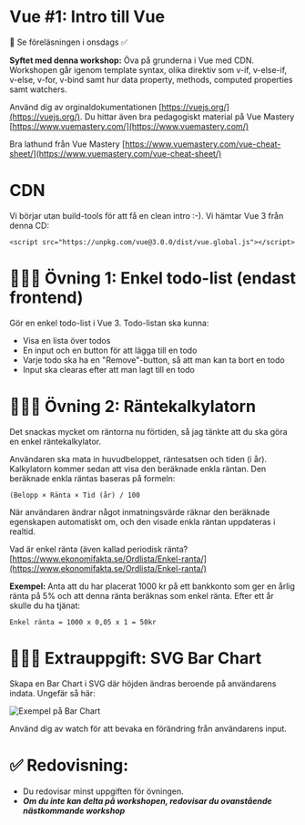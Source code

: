 
# Vue #1: Intro till Vue 
👋 Se föreläsningen i onsdags ✅ 

**Syftet med denna workshop:** Öva på grunderna i Vue med CDN. Workshopen går igenom template syntax, olika direktiv som v-if, v-else-if, v-else, v-for, v-bind samt hur data property, methods, computed properties samt watchers.

Använd dig av orginaldokumentationen [https://vuejs.org/](https://vuejs.org/). Du hittar även bra pedagogiskt material på Vue Mastery [https://www.vuemastery.com/](https://www.vuemastery.com/)

Bra lathund från Vue Mastery [https://www.vuemastery.com/vue-cheat-sheet/](https://www.vuemastery.com/vue-cheat-sheet/)

# CDN

Vi börjar utan build-tools för att få en clean intro :-). Vi hämtar Vue 3 från denna CD:

```
<script src="https://unpkg.com/vue@3.0.0/dist/vue.global.js"></script>

```
# 👩🏽‍💻 Övning 1: Enkel todo-list (endast frontend)

Gör en enkel todo-list i Vue 3. Todo-listan ska kunna:

* Visa en lista över todos
* En input och en button för att lägga till en todo
* Varje todo ska ha en "Remove"-button, så att man kan ta bort en todo
* Input ska clearas efter att man lagt till en todo


# 👩🏽‍💻 Övning 2: Räntekalkylatorn


Det snackas mycket om räntorna nu förtiden, så jag tänkte att du ska göra en enkel räntekalkylator.

Användaren ska mata in huvudbeloppet, räntesatsen och tiden (i år). Kalkylatorn kommer sedan att visa den beräknade enkla räntan. Den beräknade enkla räntas baseras på formeln:

```(Belopp × Ränta × Tid (år) / 100 ```

När användaren ändrar något inmatningsvärde räknar den beräknade egenskapen automatiskt om, och den visade enkla räntan uppdateras i realtid.

Vad är enkel ränta (även kallad periodisk ränta? [https://www.ekonomifakta.se/Ordlista/Enkel-ranta/](https://www.ekonomifakta.se/Ordlista/Enkel-ranta/)

**Exempel:**
Anta att du har placerat 1000 kr på ett bankkonto som ger en årlig ränta på 5% och att denna ränta beräknas som enkel ränta. Efter ett år skulle du ha tjänat:

```Enkel ränta = 1000 x 0,05 x 1 = 50kr ```



# 🏃🏽‍♂️ Extrauppgift: SVG Bar Chart


Skapa en Bar Chart i SVG där höjden ändras beroende på användarens indata. Ungefär så här:

![Exempel på Bar Chart](https://github.com/chasacademy-sandra-larsson/vue--workshop-1/blob/main/svg_bar_chart.png)

Använd dig av watch för att bevaka en förändring från användarens input.


# ✅ Redovisning:
* Du redovisar minst uppgiften för övningen. 
* ***Om du inte kan delta på workshopen, redovisar du ovanstående nästkommande workshop***









